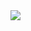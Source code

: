 
<img align="center" src="https://github-readme-stats.vercel.app/api?username=anusikh&theme=dark&hide_langs_below=1" />


